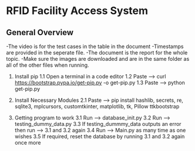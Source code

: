 # RFID Facility Access System
## General Overview
-The video is for the test cases in the table in the document
-Timestamps are provided in the seperate file.
-The document is the report for the whole topic.
-Make sure the images are downloaded and are in the same folder as all of the other files when running.

1. Install pip
1.1 Open a terminal in a code editor
1.2 Paste --> curl https://bootstrap.pypa.io/get-pip.py -o get-pip.py
1.3 Paste --> python get-pip.py

2. Install Necessary Modules
2.1 Paste --> pip install hashlib, secrets, re, sqlite3, mplcursors, customtkinter, matplotlib, tk, Pillow ttkbootstrap

3. Getting program to work
3.1 Run --> database_init.py
3.2 Run --> testing_dummy_data.py
3.3 If testing_dummmy_data outputs an error then run --> 3.1 and 3.2 again
3.4 Run --> Main.py as many time as one wishes
3.5 If required, reset the database by running 3.1 and 3.2 again once more
